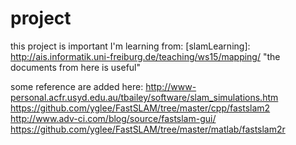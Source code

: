 # project
this project is important
I'm learning from:
[slamLearning]: http://ais.informatik.uni-freiburg.de/teaching/ws15/mapping/ "the documents from here is useful"

some reference are added here:
http://www-personal.acfr.usyd.edu.au/tbailey/software/slam_simulations.htm
https://github.com/yglee/FastSLAM/tree/master/cpp/fastslam2
http://www.adv-ci.com/blog/source/fastslam-gui/
https://github.com/yglee/FastSLAM/tree/master/matlab/fastslam2r
